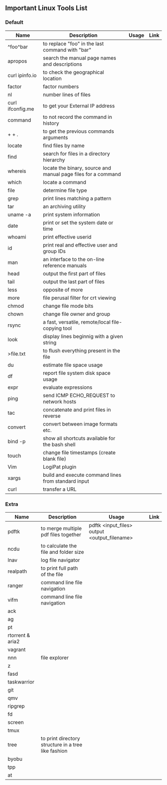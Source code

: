 ## Important Linux Tools List

### Default

| Name              | Description                                                   | Usage       | Link        |
| -----------       | -----------                                                   | ----------- | ----------- |
| ^foo^bar          | to replace "foo" in the last command with "bar"               |             |             |
| apropos           | search the manual page names and descriptions                 |             |             |
| curl ipinfo.io    | to check the geographical location                            |             |             |
| factor <number>   | factor numbers                                                |             |             |
| nl <filename>     | number lines of files                                         |             |             |
| curl ifconfig.me  | to get your External IP address                               |             |             |
| <space>command    | to not record the command in history                          |             |             |
| <Alt> + <Esc> + . | to get the previous commands arguments                        |             |             |
| locate            | find files by name                                            |             |             |
| find              | search for files in a directory hierarchy                     |             |             |
| whereis           | locate the binary, source and manual page files for a command |             |             |
| which             | locate a command                                              |             |             |
| file              | determine file type                                           |             |             |
| grep              | print lines matching a pattern                                |             |             |
| tar               | an archiving utility                                          |             |             |
| uname -a          | print system information                                      |             |             |
| date              | print or set the system date or time                          |             |             |
| whoami            | print effective userid                                        |             |             |
| id                | print real and effective user and group IDs                   |             |             |
| man               | an interface to the on-line reference manuals                 |             |             |
| head              | output the first part of files                                |             |             |
| tail              | output the last part of files                                 |             |             |
| less              | opposite of more                                              |             |             |
| more              | file perusal filter for crt viewing                           |             |             |
| chmod             | change file mode bits                                         |             |             |
| chown             | change file owner and group                                   |             |             |
| rsync             | a fast, versatile, remote/local file-copying tool             |             |             |
| look              | display lines beginnig with a given string                    |             |             |
| >file.txt         | to flush everything present in the file                       |             |             |
| du                | estimate file space usage                                     |             |             |
| df                | report file system disk space usage                           |             |             |
| expr              | evaluate expressions                                          |             |             |
| ping              | send ICMP ECHO_REQUEST to network hosts                       |             |             |
| tac               | concatenate and print files in reverse                        |             |             |
| convert           | convert between image formats etc.                            |             |             |
| bind -p           | show all shortcuts available for the bash shell               |             |             |
| touch             | change file timestamps (create blank file)                    |             |             |
| Vim               | LogiPat plugin                                                |             |             |
| xargs             | build and execute command lines from standard input           |             |             |
| curl              | transfer a URL                                                |             |             |

### Extra

| Name             | Description                                         | Usage                                        | Link        |
| -----------      | -----------                                         | -----------                                  | ----------- |
| pdftk            | to merge multiple pdf files together                | pdftk <input_files> output <output_filename> |             |
| ncdu             | to calculate the file and folder size               |                                              |             |
| lnav             | log file navigator                                  |                                              |             |
| realpath         | to print full path of the file                      |                                              |             |
| ranger           | command line file navigation                        |                                              |             |
| vifm             | command line file navigation                        |                                              |             |
| ack              |                                                     |                                              |             |
| ag               |                                                     |                                              |             |
| pt               |                                                     |                                              |             |
| rtorrent & aria2 |                                                     |                                              |             |
| vagrant          |                                                     |                                              |             |
| nnn              | file explorer                                       |                                              |             |
| z                |                                                     |                                              |             |
| fasd             |                                                     |                                              |             |
| taskwarrior      |                                                     |                                              |             |
| git              |                                                     |                                              |             |
| qmv              |                                                     |                                              |             |
| ripgrep          |                                                     |                                              |             |
| fd               |                                                     |                                              |             |
| screen           |                                                     |                                              |             |
| tmux             |                                                     |                                              |             |
| tree             | to print directory structure in a tree like fashion |                                              |             |
| byobu            |                                                     |                                              |             |
| tpp              |                                                     |                                              |             |
| at               |                                                     |                                              |             |
